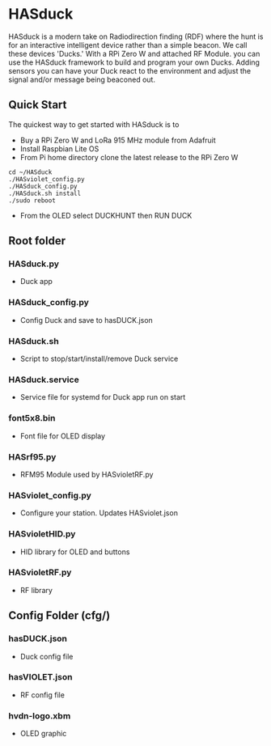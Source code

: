 # HASduck

HASduck is a modern take on Radiodirection finding (RDF) where the hunt is for an interactive intelligent device rather than a simple beacon. We call these devices 'Ducks.' With a RPi Zero W and attached RF Module. you can use the HASduck framework to build and program your own Ducks. Adding sensors you can have your Duck react to the environment and adjust the signal and/or message being beaconed out. 

## Quick Start

The quickest way to get started with HASduck is to

- Buy a RPi Zero W and LoRa 915 MHz module from Adafruit
- Install Raspbian Lite OS
- From Pi home directory clone the latest release to the RPi Zero W
```
cd ~/HASduck
./HASviolet_config.py
./HASduck_config.py
./HASduck.sh install
./sudo reboot
```
- From the OLED select DUCKHUNT then RUN DUCK

## Root folder

### HASduck.py
* Duck app

### HASduck_config.py
* Config Duck and save to hasDUCK.json

### HASduck.sh
* Script to stop/start/install/remove Duck service

### HASduck.service
* Service file for systemd for Duck app run on start

### font5x8.bin
* Font file for OLED display

### HASrf95.py
* RFM95 Module used by HASvioletRF.py

### HASviolet_config.py
* Configure your station. Updates HASviolet.json

### HASvioletHID.py
* HID library for OLED and buttons

### HASvioletRF.py
* RF library

## Config Folder (cfg/)

### hasDUCK.json
* Duck config file

### hasVIOLET.json
* RF config file

### hvdn-logo.xbm
* OLED graphic